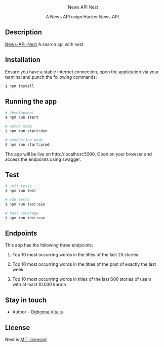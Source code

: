 <p align="center">
  News API Nest
</p>

<p align="center">A News API usign Hacker News API.</p>

## Description

[News-API-Nest](https://github.com/agavitalis/news-api-nest.git) A search api with nest.

## Installation

Ensure you have a stable internet connection, open the application via your terminal and punch the following commands:

```bash
$ npm install
```

## Running the app

```bash
# development
$ npm run start

# watch mode
$ npm run start:dev

# production mode
$ npm run start:prod
```
The app will be live on http://localhost:5000, Open on your browser and access the endpoints using swagger.
## Test

```bash
# unit tests
$ npm run test

# e2e tests
$ npm run test:e2e

# test coverage
$ npm run test:cov
```

## Endpoints


This app has the following  three endpoints:

1. Top 10 most occurring words in the titles of the last 25 stories

2. Top 10 most occurring words in the titles of the post of exactly the last week

3.  Top 10 most occurring words in titles of the last 600 stories of users with at least 10.000 karma


## Stay in touch

- Author - [Ogbonna Vitalis](agavitalisogbonna@gmail.com)
## License

Nest is [MIT licensed](LICENSE).
